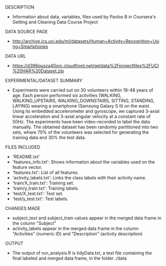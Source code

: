 DESCRIPTION
 - Information about data, variables, files used by Pavlos B in Coursera's Getting and Cleaning Data Course Project 
  
DATA SOURCE PAGE
 - http://archive.ics.uci.edu/ml/datasets/Human+Activity+Recognition+Using+Smartphones
  
DATA URL
 - https://d396qusza40orc.cloudfront.net/getdata%2Fprojectfiles%2FUCI%20HAR%20Dataset.zip
  
EXPERIMENTAL/DATASET SUMMARY
  - Experiments were carried out on 30 volunteers within 19-48 years of age. 
  Each person performed six activities (WALKING, WALKING_UPSTAIRS, WALKING_DOWNSTAIRS, SITTING, STANDING, LAYING) wearing a smartphone 
  (Samsung Galaxy S II) on the waist. Using its embedded accelerometer and gyroscope, we captured 3-axial linear acceleration and 3-axial 
  angular velocity at a constant rate of 50Hz. The experiments have been video-recorded to label the data manually. 
  The obtained dataset has been randomly partitioned into two sets, where 70% of the volunteers was selected for generating the training 
  data and 30% the test data. 
  
FILES INCLUDED
- 'README.txt'
- 'features_info.txt': Shows information about the variables used on the feature vector.
- 'features.txt': List of all features.
- 'activity_labels.txt': Links the class labels with their activity name.
- 'train/X_train.txt': Training set.
- 'train/y_train.txt': Training labels.
- 'test/X_test.txt': Test set.
- 'test/y_test.txt': Test labels.

CHANGES MADE
- subject_text and subject_train values appear in the merged data frame in the column "Subject"
- activity_labels appear in the merged data frame in the column "Activities" (numeric ID) and "Description" (activity description)

OUTPUT
- The output of run_analysis.R is tidyData.txt, a text file containing the final labeled and merged data frame, in the folder ./data
